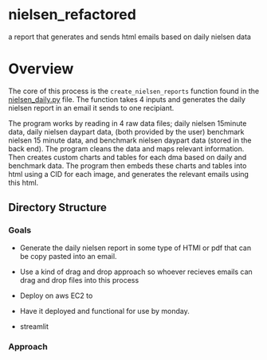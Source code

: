 # nielsen_refactored
 a report that generates and sends html emails based on daily nielsen data

# Overview

The core of this process is the `create_nielsen_reports` function found in the [nielsen_daily.py](nielsen_daily.py) file. The function takes 4 inputs and generates the daily nielsen report in an email it sends to one recipiant.

The program works by reading in 4 raw data files; daily nielsen 15minute data, daily nielsen daypart data, (both provided by the user) benchmark nielsen 15 minute data, and benchmark nielsen daypart data (stored in the back end). The program cleans the data and maps relevant information. Then creates custom charts and tables for each dma based on daily and benchmark data. The program then  embeds these charts and tables into html using a CID for each image, and generates the relevant emails using this html. 



## Directory Structure


### Goals

- Generate the daily nielsen report in some type of HTMl or pdf that can be copy pasted into an email.

- Use a kind of drag and drop approach so whoever recieves emails can drag and drop files into this process
- Deploy on aws EC2 to
- Have it deployed and functional for use by monday. 
- streamlit


### Approach